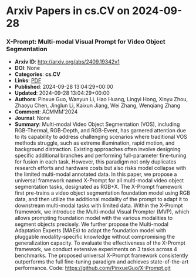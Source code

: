 # Arxiv Papers in cs.CV on 2024-09-28
### X-Prompt: Multi-modal Visual Prompt for Video Object Segmentation
- **Arxiv ID**: http://arxiv.org/abs/2409.19342v1
- **DOI**: None
- **Categories**: **cs.CV**
- **Links**: [PDF](http://arxiv.org/pdf/2409.19342v1)
- **Published**: 2024-09-28 13:04:29+00:00
- **Updated**: 2024-09-28 13:04:29+00:00
- **Authors**: Pinxue Guo, Wanyun Li, Hao Huang, Lingyi Hong, Xinyu Zhou, Zhaoyu Chen, Jinglun Li, Kaixun Jiang, Wei Zhang, Wenqiang Zhang
- **Comment**: ACMMM'2024
- **Journal**: None
- **Summary**: Multi-modal Video Object Segmentation (VOS), including RGB-Thermal, RGB-Depth, and RGB-Event, has garnered attention due to its capability to address challenging scenarios where traditional VOS methods struggle, such as extreme illumination, rapid motion, and background distraction. Existing approaches often involve designing specific additional branches and performing full-parameter fine-tuning for fusion in each task. However, this paradigm not only duplicates research efforts and hardware costs but also risks model collapse with the limited multi-modal annotated data. In this paper, we propose a universal framework named X-Prompt for all multi-modal video object segmentation tasks, designated as RGB+X. The X-Prompt framework first pre-trains a video object segmentation foundation model using RGB data, and then utilize the additional modality of the prompt to adapt it to downstream multi-modal tasks with limited data. Within the X-Prompt framework, we introduce the Multi-modal Visual Prompter (MVP), which allows prompting foundation model with the various modalities to segment objects precisely. We further propose the Multi-modal Adaptation Experts (MAEs) to adapt the foundation model with pluggable modality-specific knowledge without compromising the generalization capacity. To evaluate the effectiveness of the X-Prompt framework, we conduct extensive experiments on 3 tasks across 4 benchmarks. The proposed universal X-Prompt framework consistently outperforms the full fine-tuning paradigm and achieves state-of-the-art performance. Code: https://github.com/PinxueGuo/X-Prompt.git



